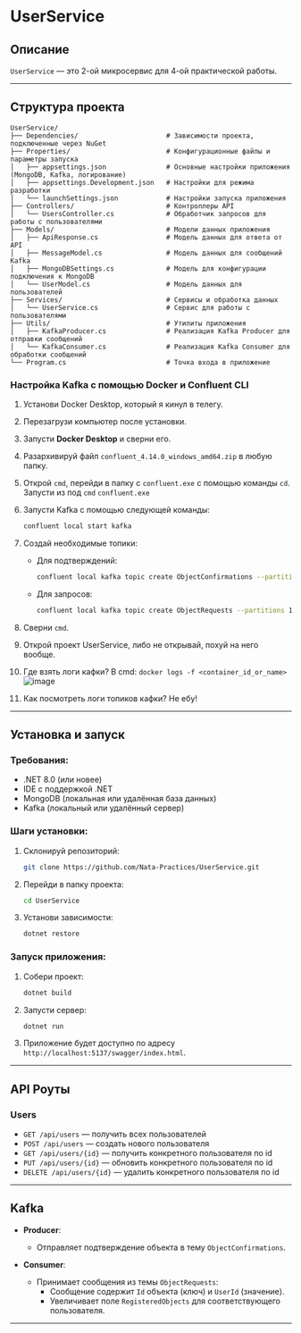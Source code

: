 # UserService

## Описание
`UserService` — это 2-ой микросервис для 4-ой практической работы.

---

## Структура проекта

```plaintext
UserService/
├── Dependencies/                      # Зависимости проекта, подключенные через NuGet
├── Properties/                        # Конфигурационные файлы и параметры запуска
│   ├── appsettings.json               # Основные настройки приложения (MongoDB, Kafka, логирование)
│   ├── appsettings.Development.json   # Настройки для режима разработки
│   └── launchSettings.json            # Настройки запуска приложения
├── Controllers/                       # Контроллеры API
│   └── UsersController.cs             # Обработчик запросов для работы с пользователями
├── Models/                            # Модели данных приложения
│   ├── ApiResponse.cs                 # Модель данных для ответа от API
│   ├── MessageModel.cs                # Модель данных для сообщений Kafka
│   ├── MongoDBSettings.cs             # Модель для конфигурации подключения к MongoDB
│   └── UserModel.cs                   # Модель данных для пользователей
├── Services/                          # Сервисы и обработка данных
│   └── UserService.cs                 # Сервис для работы с пользователями
├── Utils/                             # Утилиты приложения
│   ├── KafkaProducer.cs               # Реализация Kafka Producer для отправки сообщений
│   └── KafkaConsumer.cs               # Реализация Kafka Consumer для обработки сообщений
└── Program.cs                         # Точка входа в приложение
```

### Настройка Kafka с помощью Docker и Confluent CLI

1. Установи Docker Desktop, который я кинул в телегу.
2. Перезагрузи компьютер после установки.
3. Запусти **Docker Desktop** и сверни его.
4. Разархивируй файл `confluent_4.14.0_windows_amd64.zip` в любую папку.
5. Открой `cmd`, перейди в папку с `confluent.exe` с помощью команды `cd`. Запусти из под `cmd` `confluent.exe` 
6. Запусти Kafka с помощью следующей команды:
   ```bash
   confluent local start kafka
   ```
7. Создай необходимые топики:
   - Для подтверждений:
     ```bash
     confluent local kafka topic create ObjectConfirmations --partitions 1
     ```
   - Для запросов:
     ```bash
     confluent local kafka topic create ObjectRequests --partitions 1
     ```
8. Сверни `cmd`.
9. Открой проект UserService, либо не открывай, похуй на него вообще.
10. Где взять логи кафки? В cmd: `docker logs -f <container_id_or_name>`
![image](https://github.com/user-attachments/assets/4d228e00-0336-4930-a64a-dd76c202a4a1)

12. Как посмотреть логи топиков кафки? Не ебу!

---

## Установка и запуск

### Требования:
- .NET 8.0 (или новее)
- IDE с поддержкой .NET
- MongoDB (локальная или удалённая база данных)
- Kafka (локальный или удалённый сервер)

### Шаги установки:
1. Склонируй репозиторий:
   ```bash
   git clone https://github.com/Nata-Practices/UserService.git
   ```
2. Перейди в папку проекта:
   ```bash
   cd UserService
   ```
3. Установи зависимости:
   ```bash
   dotnet restore
   ```

### Запуск приложения:
1. Собери проект:
   ```bash
   dotnet build
   ```
2. Запусти сервер:
   ```bash
   dotnet run
   ```
3. Приложение будет доступно по адресу `http://localhost:5137/swagger/index.html`.

---

## API Роуты

### Users
- `GET /api/users` — получить всех пользователей
- `POST /api/users` — создать нового пользователя
- `GET /api/users/{id}` — получить конкретного пользователя по id
- `PUT /api/users/{id}` — обновить конкретного пользователя по id
- `DELETE /api/users/{id}` — удалить конкретного пользователя по id

---

## Kafka

- **Producer**:
  - Отправляет подтверждение объекта в тему `ObjectConfirmations`.

- **Consumer**:
  - Принимает сообщения из темы `ObjectRequests`:
    - Сообщение содержит `Id` объекта (ключ) и `UserId` (значение).
    - Увеличивает поле `RegisteredObjects` для соответствующего пользователя.

---
